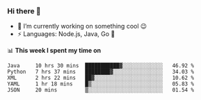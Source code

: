 ### Hi there 👋

<!--
**nodejh/nodejh** is a ✨ _special_ ✨ repository because its `README.md` (this file) appears on your GitHub profile.

Here are some ideas to get you started:

- 🔭 I’m currently working on ...
- 🌱 I’m currently learning ...
- 👯 I’m looking to collaborate on ...
- 🤔 I’m looking for help with ...
- 💬 Ask me about ...
- 📫 How to reach me: ...
- 😄 Pronouns: ...
- ⚡ Fun fact: ...
-->

- 🔭 I’m currently working on something cool :wink:
- ⚡ Languages: Node.js, Java, Go :thought_balloon:

📊 **This week I spent my time on**

<!--START_SECTION:waka-->
```text
Java     10 hrs 30 mins  ███████████▓░░░░░░░░░░░░░   46.92 % 
Python   7 hrs 37 mins   ████████▓░░░░░░░░░░░░░░░░   34.03 % 
XML      2 hrs 22 mins   ██▓░░░░░░░░░░░░░░░░░░░░░░   10.62 % 
YAML     1 hr 18 mins    █▒░░░░░░░░░░░░░░░░░░░░░░░   05.83 % 
JSON     20 mins         ▒░░░░░░░░░░░░░░░░░░░░░░░░   01.54 % 
```
<!--END_SECTION:waka-->


<!--
:traffic_light: **Visitors**

![visitors](https://visitor-badge.glitch.me/badge?page_id=nodejh.nodejh)
-->
